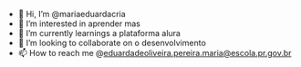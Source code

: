 - 👋 Hi, I’m @mariaeduardacria
- 👀 I’m interested in  aprender mas
- 🌱 I’m currently learnings a plataforma alura
- 💞️ I’m looking to collaborate on o desenvolvimento
- 📫 How to reach me  @eduardadeoliveira.pereira.maria@escola.pr.gov.br

<!---
mariaeduardacria/mariaeduardacria is a ✨ special ✨ repository because its `README.md` (this file) appears on your GitHub profile.
You can click the Preview link to take a look at your changes.
--->
